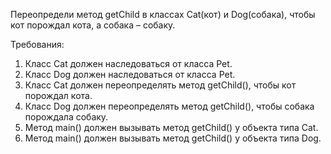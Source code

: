 
Переопредели метод getChild в классах Cat(кот) и Dog(собака), чтобы кот порождал кота, а собака &ndash; собаку.


Требования:
1.	Класс Cat должен наследоваться от класса Pet.
2.	Класс Dog должен наследоваться от класса Pet.
3.	Класс Cat должен переопределять метод getChild(), чтобы кот порождал кота.
4.	Класс Dog должен переопределять метод getChild(), чтобы собака порождала собаку.
5.	Метод main() должен вызывать метод getChild() у объекта типа Cat.
6.	Метод main() должен вызывать метод getChild() у объекта типа Dog.


